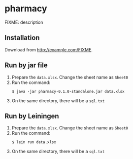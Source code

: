 # pharmacy

FIXME: description

## Installation

Download from http://example.com/FIXME.

## Run by jar file
1. Prepare the `data.xlsx`. Change the sheet name as `Sheet0`
2. Run the command:
   ```
   $ java -jar pharmacy-0.1.0-standalone.jar data.xlsx
   ```
3. On the same directory, there will be a `sql.txt`

## Run by Leiningen
1. Prepare the `data.xlsx`. Change the sheet name as `Sheet0`
2. Run the command:
   ```
   $ lein run data.xlsx
   ```
3. On the same directory, there will be a `sql.txt`
